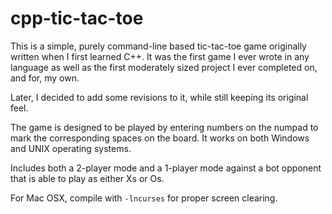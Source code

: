 # cpp-tic-tac-toe
This is a simple, purely command-line based tic-tac-toe game originally written when
I first learned C++. It was the first game I ever wrote in any language as well as
the first moderately sized project I ever completed on, and for, my own.

Later, I decided to add some revisions to it, while still keeping its original feel.

The game is designed to be played by entering numbers on the numpad to mark the
 corresponding spaces on the board. It works on both Windows and UNIX operating
 systems.
 
Includes both a 2-player mode and a 1-player mode against a bot opponent that is able to play as either Xs or Os.

For Mac OSX, compile with `-lncurses` for proper
screen clearing.
